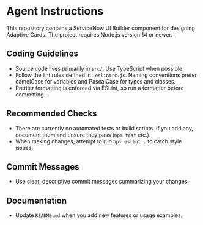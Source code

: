 # Agent Instructions

This repository contains a ServiceNow UI Builder component for designing Adaptive Cards.
The project requires Node.js version 14 or newer.

## Coding Guidelines
- Source code lives primarily in `src/`. Use TypeScript when possible.
- Follow the lint rules defined in `.eslintrc.js`. Naming conventions prefer camelCase for variables and PascalCase for types and classes.
- Prettier formatting is enforced via ESLint, so run a formatter before committing.

## Recommended Checks
- There are currently no automated tests or build scripts. If you add any, document them and ensure they pass (`npm test` etc.).
- When making changes, attempt to run `npx eslint .` to catch style issues.

## Commit Messages
- Use clear, descriptive commit messages summarizing your changes.

## Documentation
- Update `README.md` when you add new features or usage examples.

